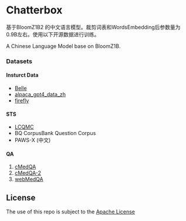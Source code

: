 # Chatterbox
基于BloomZ1B2 的中文语言模型。裁剪词表和WordsEmbedding后参数量为0.9B左右。使用以下开源数据进行训练。

A Chinese Language Model base on BloomZ1B.

### Datasets
#### Insturct Data
- [Belle](https://huggingface.co/BelleGroup)
- [alpaca_gpt4_data_zh](https://github.com/Instruction-Tuning-with-GPT-4/GPT-4-LLM/blob/main/data/alpaca_gpt4_data_zh.json)
- [firefly](https://huggingface.co/datasets/YeungNLP/firefly-train-1.1M)

#### STS

- [LCQMC](https://aistudio.baidu.com/aistudio/competition/detail/45/0/task-definition)
- BQ CorpusBank Question Corpus
- PAWS-X (中文) 

#### QA

1. [cMedQA](https://github.com/zhangsheng93/cMedQA)
2. [cMedQA-2](https://github.com/zhangsheng93/cMedQA2)
3. [webMedQA](https://github.com/hejunqing/webMedQA)



## License

The use of this repo is subject to the [Apache License](https://github.com/enze5088/Chatterbox/blob/main/LICENSE)
